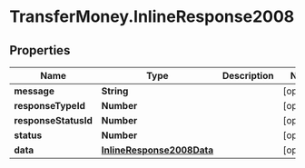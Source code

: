 # TransferMoney.InlineResponse2008

## Properties
Name | Type | Description | Notes
------------ | ------------- | ------------- | -------------
**message** | **String** |  | [optional] 
**responseTypeId** | **Number** |  | [optional] 
**responseStatusId** | **Number** |  | [optional] 
**status** | **Number** |  | [optional] 
**data** | [**InlineResponse2008Data**](InlineResponse2008Data.md) |  | [optional] 


